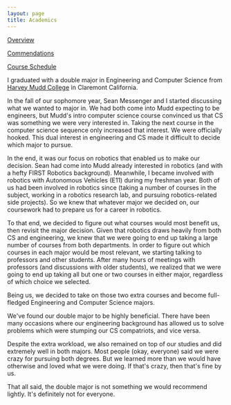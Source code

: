 ```yaml
---
layout: page
title: Academics
---
```


[Overview](/academics)

[Commendations](/academics/commendations)

[Course Schedule](/academics/course-scheule)

I graduated with a double major in Engineering and Computer Science from [Harvey Mudd College](http://www.hmc.edu/) in Claremont California. 

In the fall of our sophomore year, Sean Messenger and I started discussing what we wanted to major in. We had both come into Mudd expecting to be engineers, but Mudd's intro computer science course convinced us that CS was something we were very interested in. Taking the next course in the computer science sequence only increased that interest. We were officially hooked. This dual interest in engineering and CS made it difficult to decide which major to pursue. 

In the end, it was our focus on robotics that enabled us to make our decision. Sean had come into Mudd already interested in robotics (and with a hefty FIRST Robotics background). Meanwhile, I became involved with robotics with Autonomous Vehicles (E11) during my freshman year. Both of us had been involved in robotics since (taking a number of courses in the subject, working in a robotics research lab, and pursuing robotics-related side projects). So we knew that whatever major we decided on, our coursework had to prepare us for a career in robotics. 

To that end, we decided to figure out what courses would most benefit us, then revisit the major decision. Given that robotics draws heavily from both CS and engineering, we knew that we were going to end up taking a large number of courses from both departments. In order to figure out which courses in each major would be most relevant, we starting talking to professors and other students.  After many hours of meetings with professors (and discussions with older students), we realized that we were going to end up taking all but one or two courses in either major, regardless of which choice we selected. 

Being us, we decided to take on those two extra courses and become full-fledged Engineering and Computer Science majors. 

We've found our double major to be highly beneficial. There have been many occasions where our engineering background has allowed us to solve problems which were stumping our CS compatriots, and vice versa. 

Despite the extra workload, we also remained on top of our studies and did extremely well in both majors. Most people (okay, everyone) said we were crazy for pursuing both degrees. But we learned more than we would have otherwise and loved what we were doing. If that's crazy, then that's fine by us. 

That all said, the double major is not something we would recommend lightly. It's definitely not for everyone. 
